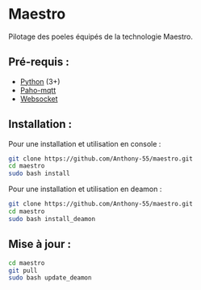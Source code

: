 # Maestro
 Pilotage des poeles équipés de la technologie Maestro.
 
 Pré-requis :
 ------------
* [Python](http://www.python.org) (3+)
* [Paho-mqtt](https://pypi.org/project/paho-mqtt/)
* [Websocket](https://pypi.org/project/websocket_client/)
	
Installation :
--------------

Pour une installation et utilisation en console :
```sh
git clone https://github.com/Anthony-55/maestro.git
cd maestro
sudo bash install
```
Pour une installation et utilisation en deamon :
```sh
git clone https://github.com/Anthony-55/maestro.git
cd maestro
sudo bash install_deamon
```

Mise à jour :
-------------

```sh
cd maestro
git pull
sudo bash update_deamon
```

